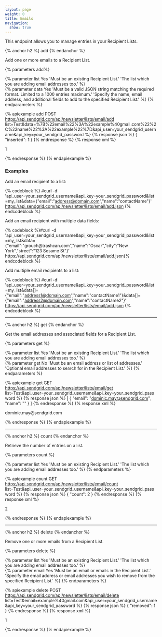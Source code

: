 ```yaml
---
layout: page
weight: 0
title: Emails
navigation:
  show: true
---
```


This endpoint allows you to manage entries in your Recipient Lists.

{% anchor h2 %}
add 
{% endanchor %}

Add one or more emails to a Recipient List.

{% parameters add%} 
  
  {% parameter list Yes 'Must be an existing Recipient List.' 'The list which you are adding email addresses too.' %}  
  {% parameter data Yes 'Must be a valid JSON string matching the required format. Limited to a 1000 entries maximum.' 'Specify the name, email address, and additional fields to add to the specified Recipient List.' %}
{% endparameters %}

{% apiexample add POST https://api.sendgrid.com/api/newsletter/lists/email/add list=Test&data=%7B%22email%22%3A%22example%40gmail.com%22%2C%22name%22%3A%22example%22%7D&api_user=your_sendgrid_username&api_key=your_sendgrid_password %}
  {% response json %}
{
  "inserted": 1
}
  {% endresponse %}
  {% response xml %}
<?xml version="1.0" encoding="ISO-8859-1"?>

<result>
   <inserted>1</inserted>
</result>

  {% endresponse %}
{% endapiexample %}

### Examples

Add an email recipient to a list:

{% codeblock %}
#curl -d 'api_user=your_sendgrid_username&amp;api_key=your_sendgrid_password&amp;list=my_list&amp;data={"email":"address@domain.com","name":"contactName"}' https://api.sendgrid.com/api/newsletter/lists/email/add.json
{% endcodeblock %}

<p>Add an email recipient with multiple data fields:</p>
{% codeblock %}#curl -d 'api_user=your_sendgrid_username&amp;api_key=your_sendgrid_password&amp;list=my_list&amp;data={"email":"grouch@trashcan.com","name":"Oscar","city":"New York","street":"123 Sesame St"}' https://api.sendgrid.com/api/newsletter/lists/email/add.json{% endcodeblock %}

Add multiple email recipients to a list:

{% codeblock %} \#curl -d 'api_user=your_sendgrid_username&api_key=your_sendgrid_password&list=my_list&data[]={"email":"address1@domain.com","name":"contactName1"}&data[]={"email":"address2@domain.com","name":"contactName2"}' https://api.sendgrid.com/api/newsletter/lists/email/add.json {% endcodeblock %}

* * * * *

{% anchor h2 %}
get 
{% endanchor %}

Get the email addresses and associated fields for a Recipient List.

{% parameters get %} 
  
  {% parameter list Yes 'Must be an existing Recipient List.' 'The list which you are adding email addresses too.' %}  
  {% parameter get No 'Must be an email address or list of addresses.' 'Optional email addresses to search for in the Recipient List.' %}
{% endparameters %}

{% apiexample get GET https://api.sendgrid.com/api/newsletter/lists/email/get list=Test&api_user=your_sendgrid_username&api_key=your_sendgrid_password %}
  {% response json %}
[
  {
    "email": "dominic.may@sendgrid.com",
    "name": ""
  }
]
  {% endresponse %}
  {% response xml %}
<?xml version="1.0" encoding="ISO-8859-1"?>

<emails>
   <email>
      <email>dominic.may@sendgrid.com</email>
      <name> </name>
   </email>
</emails>

  {% endresponse %}
{% endapiexample %}

* * * * *

{% anchor h2 %}
count 
{% endanchor %}

Retrieve the number of entries on a list.

{% parameters count %} 
  
  {% parameter list Yes 'Must be an existing Recipient List.' 'The list which you are adding email addresses too.' %}
{% endparameters %}

{% apiexample count GET https://api.sendgrid.com/api/newsletter/lists/email/count list=Test&api_user=your_sendgrid_username&api_key=your_sendgrid_password %}
  {% response json %}
{
  "count": 2
}
  {% endresponse %}
  {% response xml %}
<?xml version="1.0" encoding="ISO-8859-1"?>

<result>
   <count>2</count>
</result>

  {% endresponse %}
{% endapiexample %}

* * * * *

{% anchor h2 %}
delete 
{% endanchor %}

Remove one or more emails from a Recipient List.

{% parameters delete %} 
  
  {% parameter list Yes 'Must be an existing Recipient List.' 'The list which you are adding email addresses too.' %}  
  {% parameter email Yes 'Must be an email or emails in the Recipient List.' 'Specify the email address or email addresses you wish to remove from the specified Recipient List.' %}
{% endparameters %}

{% apiexample delete POST https://api.sendgrid.com/api/newsletter/lists/email/delete list=Test&email=example%40gmail.com&api_user=your_sendgrid_username&api_key=your_sendgrid_password %}
  {% response json %}
{
  "removed": 1
}
  {% endresponse %}
  {% response xml %}
<?xml version="1.0" encoding="ISO-8859-1"?>

<result>
   <removed>1</removed>
</result>

  {% endresponse %}
{% endapiexample %}
